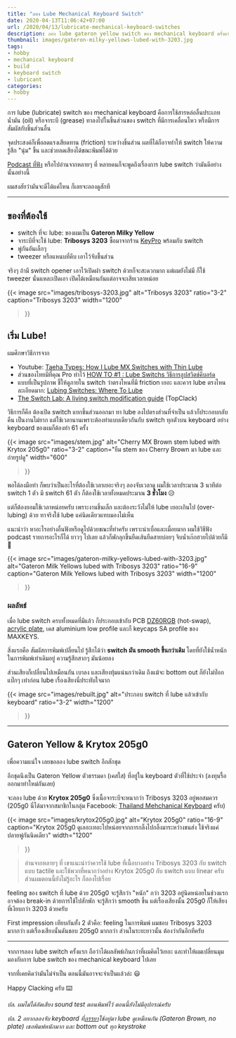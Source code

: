 ```yaml
---
title: "ลอง Lube Mechanical Keyboard Switch"
date: 2020-04-13T11:06:42+07:00
url: /2020/04/13/lubricate-mechanical-keyboard-switches
description: ลอง lube gateron yellow switch ของ mechanical keyboard ครั้งแรกด้วย Tribosys 3203 กับ Krytox 205g0 ได้ผลที่น่าประทับใจพอสมควร
thumbnail: images/gateron-milky-yellows-lubed-with-3203.jpg
tags:
- hobby
- mechanical keyboard
- build
- keyboard switch
- lubricant
categories:
- hobby
---
```


การ lube (lubricate) switch ของ mechanical keyboard
คือการใช้สารหล่อลื่นประเภทน้ำมัน (oil) หรือจาระบี (grease)
ทาลงไปในชิ้นส่วนของ switch ที่มีการเคลื่อนไหว หรือมีการสัมผัสกับชิ้นส่วนอื่น

จุดประสงค์ก็เพื่อลดแรงเสียดทาน (friction) ระหว่างชิ้นส่วน
ผลที่ได้ก็อาจทำให้ switch ให้ความรู้สึก "นุ่ม" ขึ้น
และช่วยลดเสียงได้ขณะพิมพ์ได้ด้วย

[Podcast ที่ฟัง](https://open.spotify.com/episode/5LQpMCYJFWuzzlfwXzjqjy?si=QuxErncTRBeMyZz9aUrSrw)
หรือไปอ่านจากหลายๆ ที่ หลายคนก็จะพูดถึงเรื่องการ lube switch
ว่ามันดีอย่างนั้นอย่างนี้

ผมสงสัยว่ามันจะดีได้แค่ไหน ก็เลยจะลองดูสักที

---

## ของที่ต้องใช้

- switch ที่จะ lube: ของผมเป็น **Gateron Milky Yellow**
- จาระบีที่จะใช้ lube: **Tribosys 3203** ซื้อมาจากร้าน [KeyPro](https://www.facebook.com/Keyprokeycap) พร้อมกับ switch
- พู่กันอันเล็กๆ
- tweezer หรือแหนบที่คีบ เอาไว้จับชื้นส่วน

จริงๆ ถ้ามี switch opener เอาไว้เปิดฝา switch ด้วยก็จะสะดวกมาก
แต่ผมยังไม่มี ก็ใช้ tweezer นั่นแหละเปิดเอา เปิดได้เหมือนกันแต่อาจจะเสียเวลาหน่อย

{{< image
  src="images/tribosys-3203.jpg"
  alt="Tribosys 3203"
  ratio="3-2"
  caption="Tribosys 3203"
  width="1200"
>}}

## เริ่ม Lube!

ผมศึกษาวิธีการจาก

- Youtube: [Taeha Types: How I Lube MX Switches with Thin Lube](https://www.youtube.com/watch?v=qSgPKPoFo2k)
- ส่วนของไทยมีที่คุณ Pro ทำไว้ [HOW TO #1 : Lube Switchs วิธีการลูปสวิตช์คีบอร์ด](https://www.youtube.com/watch?v=4veYPBWimz8)
- แบบที่เป็นรูปภาพ ชี้ให้ดูภายใน switch ว่าตรงไหนที่มี friction เยอะ และควร lube ตรงไหน ละเอียดมาก: [Lubing Switches: Where To Lube](https://imgur.com/a/hijSYcp)
- [The Switch Lab: A living switch modification guide](https://topclack.com/textclack/2018/9/17/the-switch-lab-a-living-switch-modification-guide) (TopClack)

วิธีการก็คือ ต้องเปิด switch แยกชิ้นส่วนออกมา ทา lube ลงไปตรงส่วนที่จำเป็น
แล้วก็ประกอบกลับคืน เป็นงานไม่ยาก แต่ใช้เวลานานเพราะต้องทำแบบเดียวกันกับ
switch ทุกตัวบน keyboard อย่าง keyboard ของผมก็ต้องทำ 61 ครั้ง

{{< image
  src="images/stem.jpg"
  alt="Cherry MX Brown stem lubed with Krytox 205g0"
  ratio="3-2"
  caption="ยืม stem ของ Cherry Brown มา lube และถ่ายรูปดู"
  width="600"
>}}

พอได้ลงมือทำ ก็พบว่าเป็นอะไรที่ต้องใช้เวลาเยอะจริงๆ ลองจับเวลาดู ผมใช้เวลาประมาณ 3 นาทีต่อ switch 1 ตัว
มี switch 61 ตัว ก็ต้องใช้เวลาทั้งหมดประมาณ **3 ชั่วโมง** 😥

แต่ก็ต้องยอมใช้เวลาหน่อยครับ เพราะงานชิ้นเล็ก และต้องระวังไม่ให้ lube เยอะเกินไป
(over-lubing) ด้วย ทาจริงใช้ lube แค่นิดเดียวแทบมองไม่เห็น

แนะนำว่า หาอะไรอย่างอื่นฟังหรือดูไปด้วยขณะที่ทำครับ เพราะน่าเบื่อและเมื่อยมาก
ผมใช้วิธีฟัง podcast รายการอะไรก็ได้ ยาวๆ ไปเลย แล้วก็พักลุกขึ้นยืดเส้นยืดสายบ่อยๆ
จิบน้ำเก๊กฮวยไปด้วยก็มี 🍺

{{< image
  src="images/gateron-milky-yellows-lubed-with-3203.jpg"
  alt="Gateron Milk Yellows lubed with Tribosys 3203"
  ratio="16-9"
  caption="Gateron Milk Yellows lubed with Tribosys 3203"
  width="1200"
>}}

### ผลลัพธ์

เมื่อ lube switch ครบทั้งหมดที่มีแล้ว ก็ประกอบเข้ากับ PCB [DZ60RGB](https://armno.in.th/2019/07/19/mechanical-keyboard-mark-6/) (hot-swap),
[acrylic plate](https://armno.in.th/2019/08/26/custom-acrylic-keyboard-plate/),
เคส aluminium low profile และก็ keycaps SA profile ของ MAXKEYS.

สิ่งแรกคือ สัมผัสการพิมพ์เปลี่ยนไป รู้สึกได้ว่า **switch มัน smooth ขึ้นกว่าเดิม**
โดยที่ยังใช้น้ำหนักในการพิมพ์เท่าเดิมอยู่ ความรู้สึกสากๆ มันน้อยลง

ส่วนเสียงก็เปลี่ยนไปเหมือนกัน เบาลง และเสียงทุ้มแน่นกว่าเดิม
ถึงแม้จะ bottom out ก็ยังไม่ป๊อกแป๊กๆ เท่าก่อน lube เรื่องเสียงนี่ประทับใจมาก

{{< image
  src="images/rebuilt.jpg"
  alt="ประกอบ switch ที่ lube แล้วเข้ากับ keyboard"
  ratio="3-2"
  width="1200"
>}}

---

## Gateron Yellow & Krytox 205g0

เพื่อความแน่ใจ เลยขอลอง lube switch อีกสักชุด

อีกชุดนึงเป็น Gateron Yellow ตัวธรรมดา (เคสใส) ที่อยู่ใน keyboard ตัวที่ใช้ประจำ
(ลงทุนรื้อออกมาทำใหม่กันเลย)

จะลอง lube ด้วย **Krytox 205g0**
ซึ่งเนื้อจาระบีจะหนากว่า Tribosys 3203 อยู่พอสมควร
(205g0 นี่ได้มาจากสมาชิกในกลุ่ม Facebook: [Thailand Mehchanical Keyboard](https://www.facebook.com/groups/ThailandMechanicalKeyboard) ครับ)

{{< image
  src="images/krytox205g0.jpg"
  alt="Krytox 205g0"
  ratio="16-9"
  caption="Krytox 205g0 ดูเลอะเทอะไปหน่อยจากการกลิ้งไปกลิ้งมาระหว่างขนส่ง ใช้จริงแค่ปลายพู่กันนิดเดียว"
  width="1200"
>}}

> อ่านจากหลายๆ ที่ เขาแนะนำว่าควรใช้ lube ที่เนื้อบางอย่าง Tribosys 3203 กับ switch แบบ tactile
และใช้พวกที่หนากว่าอย่าง Krytox 205g0 กับ switch แบบ linear ครับ
ส่วนผมตอนนี้ยังไม่รู้อะไร ก็ลองไปเรื่อย

feeling ของ switch ที่ lube ด้วย 205g0 จะรู้สึกว่า "หนัก" กว่า 3203 อยู่นิดหน่อยในช่วงแรก
อาจต้อง break-in ด้วยการใช้ไปสักพัก จะรู้สึกว่า smooth ขึ้น
แต่เรื่องเสียงนั้น 205g0 ก็ให้เสียงที่เงียบกว่า 3203 ด้วยครับ

First impression เทียบกันทั้ง 2 ตัวคือ: feeling ในการพิมพ์ ผมชอบ Tribosys 3203 มากกว่า
แต่เรื่องเสียงนั้นดันชอบ 205g0 มากกว่า
ส่วนในระยะยาวนั้น ต้องว่ากันอีกทีครับ

---

จากการลอง lube switch ครั้งแรก ถือว่าได้ผลลัพธ์เกินกว่าที่ผมคิดไว้เยอะ และทำให้ผมเปลี่ยนมุมมองกับการ
lube switch ของ mechanical keyboard ไปเลย

จากที่เคยคิดว่ามันไม่จำเป็น ตอนนี้มันอาจจะจำเป็นแล้วล่ะ 😃

Happy Clacking ครับ ⌨️

_ปล. ผมไม่ได้อัดเสียง sound test ตอนพิมพ์ไว้ ตอนนี้ยังไม่มีอุปกรณ์ครับ_

_ปล. 2 อยากลองจับ keyboard ที่[ภรรยา](https://nemo.in.th/)ใช้อยู่มา lube ดูเหมือนกัน (Gateron Brown, no plate) เธอพิมพ์หนักมาก และ bottom out ทุก keystroke_
